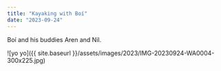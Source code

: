 ```yaml
---
title: "Kayaking with Boí"
date: "2023-09-24"
---
```


Boí and his buddies Aren and Nil.

![yo yo]({{ site.baseurl }}/assets/images/2023/IMG-20230924-WA0004-300x225.jpg)
